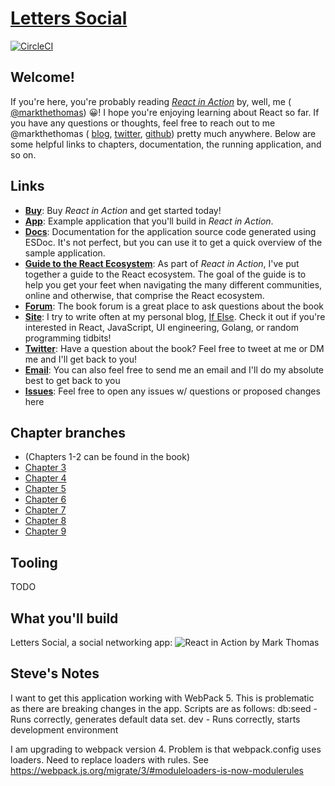 # [Letters Social](https://ifelse.io/book)

[![CircleCI](https://circleci.com/gh/react-in-action/letters-social.svg?style=svg)](https://circleci.com/gh/react-in-action/letters-social)

Welcome!
-------
If you're here, you're probably reading [_React in Action_](https://ifelse.io/book) by, well, me ( [@markthethomas](https://github.com/markthethomas)) 😀! I hope you're enjoying learning about React so far. If you have any questions or thoughts, feel free to reach out to me @markthethomas ( [blog](https://ifelse.io), [twitter](https://twitter.com/MarkTheThomas), [github](https://github.com/markthethomas)) pretty much anywhere. Below are some helpful links to chapters, documentation, the running application, and so on.

Links
------
- [**Buy**](https://ifelse.io/book): Buy _React in Action_ and get started today!
- [**App**](https://social.react.sh): Example application that you'll build in _React in Action_.
- [**Docs**](https://docs.react.sh): Documentation for the application source code generated using ESDoc. It's not perfect, but you can use it to get a quick overview of the sample application.
- [**Guide to the React Ecosystem**](/react-ecosystem): As part of _React in Action_, I've put together a guide to the React ecosystem. The goal of the guide is to help you get your feet when navigating the many different communities, online and otherwise, that comprise the React ecosystem.
- [**Forum**](https://forums.manning.com/forums/react-in-action): The book forum is a great place to ask questions about the book
- [**Site**](https://ifelse.io): I try to write often at my personal blog, <a href="https://ifelse.io" target="_blank" rel="noopener noreferrer">If Else</a>. Check it out if you're interested in React, JavaScript, UI engineering, Golang, or random programming tidbits!
- [**Twitter**](https://twitter.com/markthethomas): Have a question about the book? Feel free to tweet at me or DM me and I'll get back to you!
- <b><a href="mailto:hello@ifelse.io">Email</a></b>: You can also feel free to send me an email and I'll do my absolute best to get back to you
- [**Issues**](https://github.com/react-in-action/letters-social/issues/new): Feel free to open any issues w/ questions or proposed changes here

Chapter branches
------
- (Chapters 1-2 can be found in the book)
- [Chapter 3](https://github.com/react-in-action/letters-social/tree/chapter-3)
- [Chapter 4](https://github.com/react-in-action/letters-social/tree/chapter-4)
- [Chapter 5](https://github.com/react-in-action/letters-social/tree/chapter-5)
- [Chapter 6](https://github.com/react-in-action/letters-social/tree/chapter-6)
- [Chapter 7](https://github.com/react-in-action/letters-social/tree/chapter-7)
- [Chapter 8](https://github.com/react-in-action/letters-social/tree/chapter-8)
- [Chapter 9](https://github.com/react-in-action/letters-social/tree/chapter-9)

Tooling
------
TODO

What you'll build
------
Letters Social, a social networking app:
![React in Action by Mark Thomas](https://cdn.ifelse.io/images/letters-social-screencap.png)

Steve's Notes
------
I want to get this application working with WebPack 5.
This is problematic as there are breaking changes in the app.
Scripts are as follows:
db:seed - Runs correctly, generates default data set.
dev - Runs correctly, starts development environment

I am upgrading to webpack version 4.
Problem is that webpack.config uses loaders. Need to replace loaders with rules.
See https://webpack.js.org/migrate/3/#moduleloaders-is-now-modulerules

